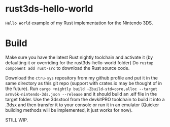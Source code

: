 # rust3ds-hello-world

`Hello World` example of my Rust implementation for the Nintendo 3DS.

# Build

Make sure you have the latest Rust nightly toolchain and activate it (by defaulting it or overriding for the rust3ds-hello-world folder)
Do `rustup component add rust-src` to download the Rust source code.

Download the `ctru-sys` repository from my github profile and put it in the same directory as this git repo (support with crates.io may be thought of in the future).
Run `cargo +nightly build -Zbuild-std=core,alloc --target armv6k-nintendo-3ds.json --release` and it should build an .elf file in the target folder. Use the 3dsxtool from the devkitPRO toolchain to build it into a .3dsx and then transfer it to your console or run it in an emulator (Quicker building methods will be implemented, it just works for now).

STILL WIP.
